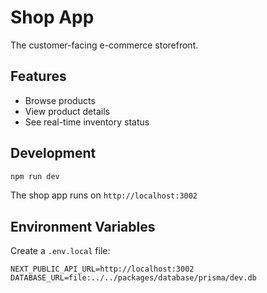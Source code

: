 # Shop App

The customer-facing e-commerce storefront.

## Features

- Browse products
- View product details
- See real-time inventory status

## Development

```bash
npm run dev
```

The shop app runs on `http://localhost:3002`

## Environment Variables

Create a `.env.local` file:

```
NEXT_PUBLIC_API_URL=http://localhost:3002
DATABASE_URL=file:../../packages/database/prisma/dev.db
```
